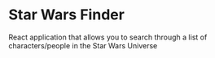 # Star Wars Finder

React application that allows you to search through a list of characters/people in the Star Wars Universe
